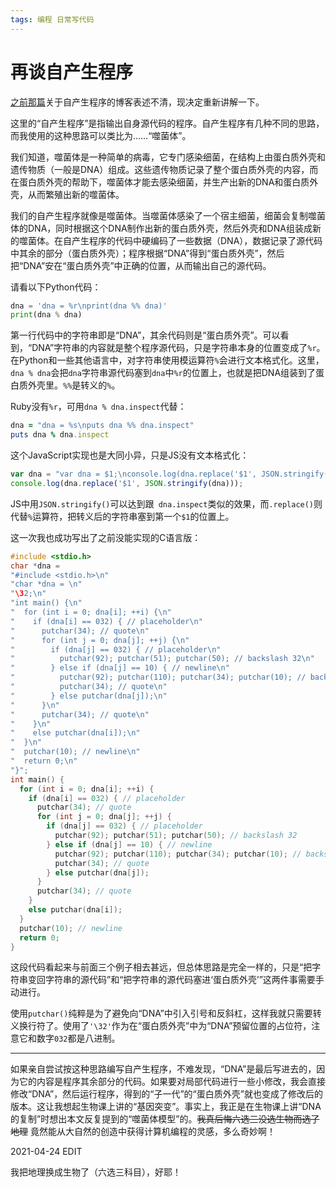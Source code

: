 ```yaml
---
tags: 编程 日常写代码
---
```


# 再谈自产生程序

[之前那篇](/blog/2021/01/15/quines.html)关于自产生程序的博客表述不清，现决定重新讲解一下。

这里的“自产生程序”是指输出自身源代码的程序。自产生程序有几种不同的思路，而我使用的这种思路可以类比为……“噬菌体”。

我们知道，噬菌体是一种简单的病毒，它专门感染细菌，在结构上由蛋白质外壳和遗传物质（一般是DNA）组成。这些遗传物质记录了整个蛋白质外壳的内容，而在蛋白质外壳的帮助下，噬菌体才能去感染细菌，并生产出新的DNA和蛋白质外壳，从而繁殖出新的噬菌体。


我们的自产生程序就像是噬菌体。当噬菌体感染了一个宿主细菌，细菌会复制噬菌体的DNA，同时根据这个DNA制作出新的蛋白质外壳，然后外壳和DNA组装成新的噬菌体。在自产生程序的代码中硬编码了一些数据（DNA），数据记录了源代码中其余的部分（蛋白质外壳）；程序根据“DNA”得到“蛋白质外壳”，然后把“DNA”安在“蛋白质外壳”中正确的位置，从而输出自己的源代码。

请看以下Python代码：

```python
dna = 'dna = %r\nprint(dna %% dna)'
print(dna % dna)
```

第一行代码中的字符串即是“DNA”，其余代码则是“蛋白质外壳”。可以看到，“DNA”字符串的内容就是整个程序源代码，只是字符串本身的位置变成了`%r`。在Python和一些其他语言中，对字符串使用模运算符`%`会进行文本格式化。这里，`dna % dna`会把`dna`字符串源代码塞到`dna`中`%r`的位置上，也就是把DNA组装到了蛋白质外壳里。`%%`是转义的`%`。

Ruby没有`%r`，可用`dna % dna.inspect`代替：

```ruby
dna = "dna = %s\nputs dna %% dna.inspect"
puts dna % dna.inspect
```

这个JavaScript实现也是大同小异，只是JS没有文本格式化：

```js
var dna = "var dna = $1;\nconsole.log(dna.replace('$1', JSON.stringify(dna)));";
console.log(dna.replace('$1', JSON.stringify(dna)));
```

JS中用`JSON.stringify()`可以达到跟` dna.inspect`类似的效果，而`.replace()`则代替`%`运算符，把转义后的字符串塞到第一个`$1`的位置上。

这一次我也成功写出了之前没能实现的C语言版：

```c
#include <stdio.h>
char *dna = 
"#include <stdio.h>\n"
"char *dna = \n"
"\32;\n"
"int main() {\n"
"  for (int i = 0; dna[i]; ++i) {\n"
"    if (dna[i] == 032) { // placeholder\n"
"      putchar(34); // quote\n"
"      for (int j = 0; dna[j]; ++j) {\n"
"        if (dna[j] == 032) { // placeholder\n"
"          putchar(92); putchar(51); putchar(50); // backslash 32\n"
"        } else if (dna[j] == 10) { // newline\n"
"          putchar(92); putchar(110); putchar(34); putchar(10); // backslash n quote newline\n"
"          putchar(34); // quote\n"
"        } else putchar(dna[j]);\n"
"      }\n"
"      putchar(34); // quote\n"
"    }\n"
"    else putchar(dna[i]);\n"
"  }\n"
"  putchar(10); // newline\n"
"  return 0;\n"
"}";
int main() {
  for (int i = 0; dna[i]; ++i) {
    if (dna[i] == 032) { // placeholder
      putchar(34); // quote
      for (int j = 0; dna[j]; ++j) {
        if (dna[j] == 032) { // placeholder
          putchar(92); putchar(51); putchar(50); // backslash 32
        } else if (dna[j] == 10) { // newline
          putchar(92); putchar(110); putchar(34); putchar(10); // backslash n quote newline
          putchar(34); // quote
        } else putchar(dna[j]);
      }
      putchar(34); // quote
    }
    else putchar(dna[i]);
  }
  putchar(10); // newline
  return 0;
}
```

这段代码看起来与前面三个例子相去甚远，但总体思路是完全一样的，只是“把字符串变回字符串的源代码”和“把字符串的源代码塞进‘蛋白质外壳’”这两件事需要手动进行。

使用`putchar()`纯粹是为了避免向“DNA”中引入引号和反斜杠，这样我就只需要转义换行符了。使用了`'\32'`作为在“蛋白质外壳”中为“DNA”预留位置的占位符，注意它和数字`032`都是八进制。

----

如果亲自尝试按这种思路编写自产生程序，不难发现，“DNA”是最后写进去的，因为它的内容是程序其余部分的代码。如果要对局部代码进行一些小修改，我会直接修改“DNA”，然后运行程序，得到的“子一代”的“蛋白质外壳”就也变成了修改后的版本。这让我想起生物课上讲的“基因突变”。事实上，我正是在生物课上讲“DNA的复制”时想出本文反复提到的“噬菌体模型”的。~~我真后悔六选三没选生物而选了地理~~ 竟然能从大自然的创造中获得计算机编程的灵感，多么奇妙啊！

<div class="card my-3">
  <div class="card-header">2021-04-24 EDIT</div>
  <div class="card-body">
    <p class="card-text">我把地理换成生物了（六选三科目），好耶！</p>
  </div>
</div>
